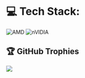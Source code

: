 
# 💻 Tech Stack:
![AMD](https://img.shields.io/badge/AMD-%23000000.svg?style=for-the-badge&logo=amd&logoColor=white) ![nVIDIA](https://img.shields.io/badge/nVIDIA-%2376B900.svg?style=for-the-badge&logo=nVIDIA&logoColor=white)

## 🏆 GitHub Trophies
![](https://github-profile-trophy.vercel.app/?username=xrej005&theme=dark&no-frame=true&no-bg=true&margin-w=4)
